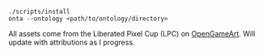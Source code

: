 ```
./scripts/install
onta --ontology <path/to/ontology/directory>
```

All assets come from the Liberated Pixel Cup (LPC) on [OpenGameArt](https://opengameart.com). Will update with attributions as I progress.